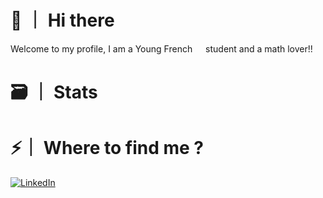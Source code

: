 # 👋 ｜ Hi there 

Welcome to my profile, I am a Young French <img src="https://cdn-icons-png.flaticon.com/512/197/197560.png" width="13"/> student and a math lover!!

# 🗃️ ｜ Stats



# ⚡｜ Where to find me ?

<p> <a href="https://www.linkedin.com/in/louis-garric-026873304/" target="_blank"><img alt="LinkedIn" src="https://img.shields.io/badge/linkedin-%230077B5.svg?&style=for-the-badge&logo=linkedin&logoColor=white" /></a> </p>


